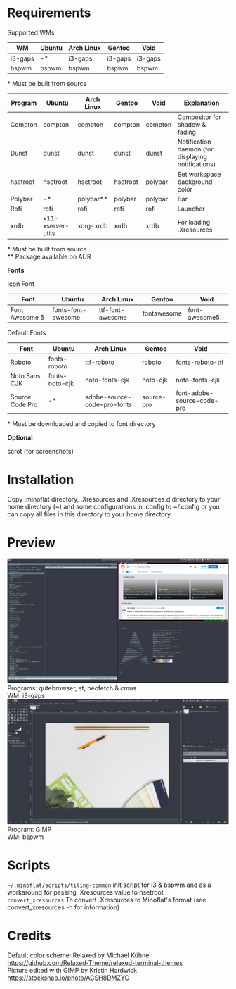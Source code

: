 # Requirements
Supported WMs

|WM|Ubuntu|Arch Linux|Gentoo|Void|
|-|-|-|-|-|
|i3-gaps|-*|i3-gaps|i3-gaps|i3-gaps|
|bspwm|bspwm|bspwm|bspwm|bspwm|

\* Must be built from source

|Program|Ubuntu|Arch Linux|Gentoo|Void|Explanation|
|-|-|-|-|-|-|
|Compton|compton|compton|compton|compton|Compositor for shadow & fading|
|Dunst|dunst|dunst|dunst|dunst|Notification daemon (for displaying notifications)
|hsetroot|hsetroot|hsetroot|hsetroot|polybar|Set workspace background color|
|Polybar|-*|polybar**|polybar|polybar|Bar|
|Rofi|rofi|rofi|rofi|rofi|Launcher|
|xrdb|x11-xserver-utils|xorg-xrdb|xrdb|xrdb|For loading .Xresources|

\* Must be built from source\
\*\* Package available on AUR

**Fonts**

Icon Font

|Font|Ubuntu|Arch Linux|Gentoo|Void|
|-|-|-|-|-|
|Font Awesome 5|fonts-font-awesome|ttf-font-awesome|fontawesome|font-awesome5|

Default Fonts

|Font|Ubuntu|Arch Linux|Gentoo|Void|
|-|-|-|-|-|
|Roboto|fonts-roboto|ttf-roboto|roboto|fonts-roboto-ttf|
|Noto Sans CJK|fonts-noto-cjk|noto-fonts-cjk|noto-cjk|noto-fonts-cjk|
|Source Code Pro|-*|adobe-source-code-pro-fonts|source-pro|font-adobe-source-code-pro|

\* Must be downloaded and copied to font directory

**Optional**

scrot (for screenshots)

# Installation
Copy .minoflat directory, .Xresources and .Xresources.d directory to your home directory (~) and some configurations in .config to ~/.config or you can copy all files in this directory to your home directory

# Preview
<img src="screenshots/2019-10-20-11.png">\
Programs: qutebrowser, st, neofetch & cmus\
WM: i3-gaps
<img src="screenshots/2019-11-06-03.png">
Program: GIMP\
WM: bspwm


# Scripts

```~/.minoflat/scripts/tiling-common``` init script for i3 & bspwm and as a workaround for passing .Xresources value to hsetroot\
```convert_xresources``` To convert .Xresources to Minoflat's format (see convert_xresources -h for information)

# Credits
Default color scheme: Relaxed by Michael Kühnel https://github.com/Relaxed-Theme/relaxed-terminal-themes \
Picture edited with GIMP by Kristin Hardwick https://stocksnap.io/photo/ACSH8DMZYC
